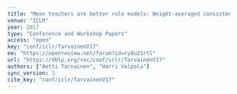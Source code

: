 ```yaml
---
title: "Mean teachers are better role models: Weight-averaged consistency targets improve semi-supervised deep learning results."
venue: "ICLR"
year: 2017
type: "Conference and Workshop Papers"
access: "open"
key: "conf/iclr/TarvainenV17"
ee: "https://openreview.net/forum?id=ry8u21rtl"
url: "https://dblp.org/rec/conf/iclr/TarvainenV17"
authors: ["Antti Tarvainen", "Harri Valpola"]
sync_version: 3
cite_key: "conf/iclr/TarvainenV17"
---
```

